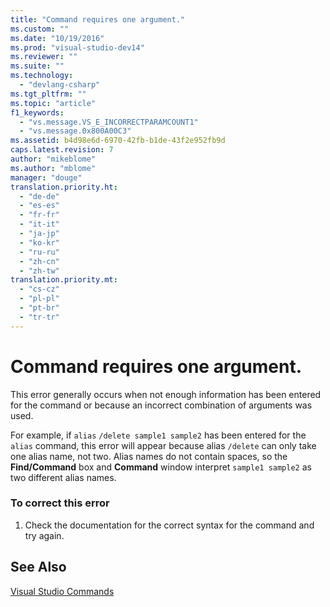 ```yaml
---
title: "Command requires one argument."
ms.custom: ""
ms.date: "10/19/2016"
ms.prod: "visual-studio-dev14"
ms.reviewer: ""
ms.suite: ""
ms.technology: 
  - "devlang-csharp"
ms.tgt_pltfrm: ""
ms.topic: "article"
f1_keywords: 
  - "vs.message.VS_E_INCORRECTPARAMCOUNT1"
  - "vs.message.0x800A00C3"
ms.assetid: b4d98e6d-6970-42fb-b1de-43f2e952fb9d
caps.latest.revision: 7
author: "mikeblome"
ms.author: "mblome"
manager: "douge"
translation.priority.ht: 
  - "de-de"
  - "es-es"
  - "fr-fr"
  - "it-it"
  - "ja-jp"
  - "ko-kr"
  - "ru-ru"
  - "zh-cn"
  - "zh-tw"
translation.priority.mt: 
  - "cs-cz"
  - "pl-pl"
  - "pt-br"
  - "tr-tr"
---
```

# Command requires one argument.
This error generally occurs when not enough information has been entered for the command or because an incorrect combination of arguments was used.  
  
 For example, if `alias` `/delete sample1 sample2` has been entered for the `alias` command, this error will appear because alias `/delete` can only take one alias name, not two. Alias names do not contain spaces, so the **Find/Command** box and **Command** window interpret `sample1 sample2` as two different alias names.  
  
### To correct this error  
  
1.  Check the documentation for the correct syntax for the command and try again.  
  
## See Also  
 [Visual Studio Commands](../ide/reference/visual-studio-commands.md)
